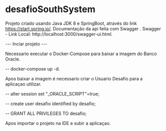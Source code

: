# desafioSouthSystem
Projeto criado usando Java JDK 8 e SpringBoot, através do link https://start.spring.io/.
Documentação da api feita com Swagger .
Swagger - Link Local: http://localhost:3000/swagger-ui.html.

--- Inciar projeto ---

Necessario executar o Docker-Compose para baixar a imagem do Banco Oracle.

-- docker-compose up -d.


Apos baixar a imagem é necessario criar o Usuario Desafio para a aplicaçao utilizar.

-- alter session set "_ORACLE_SCRIPT"=true;

-- create user desafio identified by desafio;

-- GRANT ALL PRIVILEGES TO desafio;

Apos importar o projeto na IDE e subir a aplicaçao.

